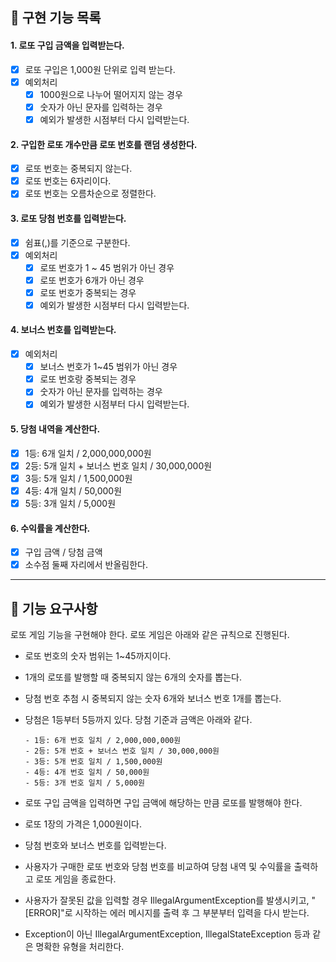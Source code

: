 ##  📒 구현 기능 목록
#### 1. 로또 구입 금액을 입력받는다.
- [x] 로또 구입은 1,000원 단위로 입력 받는다.
- [x] 예외처리
    - [x] 1000원으로 나누어 떨어지지 않는 경우
    - [x] 숫자가 아닌 문자를 입력하는 경우
    - [x] 예외가 발생한 시점부터 다시 입력받는다.
  
#### 2. 구입한 로또 개수만큼 로또 번호를 랜덤 생성한다.
- [x] 로또 번호는 중복되지 않는다.
- [x] 로또 번호는 6자리이다.
- [x] 로또 번호는 오름차순으로 정렬한다.

#### 3. 로또 당첨 번호를 입력받는다.
- [x] 쉼표(,)를 기준으로 구분한다.
- [x] 예외처리
    - [x] 로또 번호가 1 ~ 45 범위가 아닌 경우
    - [x] 로또 번호가 6개가 아닌 경우
    - [x] 로또 번호가 중복되는 경우
    - [x] 예외가 발생한 시점부터 다시 입력받는다.
      
#### 4. 보너스 번호를 입력받는다.
- [x] 예외처리
  - [x] 보너스 번호가 1~45 범위가 아닌 경우
  - [x] 로또 번호랑 중복되는 경우
  - [x] 숫자가 아닌 문자를 입력하는 경우
  - [x] 예외가 발생한 시점부터 다시 입력받는다.

#### 5. 당첨 내역을 계산한다.
- [x] 1등: 6개 일치 / 2,000,000,000원
- [x] 2등: 5개 일치 + 보너스 번호 일치 / 30,000,000원
- [x] 3등: 5개 일치 / 1,500,000원
- [x] 4등: 4개 일치 / 50,000원
- [x] 5등: 3개 일치 / 5,000원

#### 6. 수익률을 계산한다.
- [x] 구입 금액 / 당첨 금액
- [x] 소수점 둘째 자리에서 반올림한다.

<hr>

## 📝 기능 요구사항
로또 게임 기능을 구현해야 한다. 로또 게임은 아래와 같은 규칙으로 진행된다.

- 로또 번호의 숫자 범위는 1~45까지이다.
- 1개의 로또를 발행할 때 중복되지 않는 6개의 숫자를 뽑는다.
- 당첨 번호 추첨 시 중복되지 않는 숫자 6개와 보너스 번호 1개를 뽑는다.
- 당첨은 1등부터 5등까지 있다. 당첨 기준과 금액은 아래와 같다. 
    ```
    - 1등: 6개 번호 일치 / 2,000,000,000원
    - 2등: 5개 번호 + 보너스 번호 일치 / 30,000,000원
    - 3등: 5개 번호 일치 / 1,500,000원
    - 4등: 4개 번호 일치 / 50,000원
    - 5등: 3개 번호 일치 / 5,000원
  ```
  
- 로또 구입 금액을 입력하면 구입 금액에 해당하는 만큼 로또를 발행해야 한다.
- 로또 1장의 가격은 1,000원이다.
- 당첨 번호와 보너스 번호를 입력받는다.
- 사용자가 구매한 로또 번호와 당첨 번호를 비교하여 당첨 내역 및 수익률을 출력하고 로또 게임을 종료한다.
- 사용자가 잘못된 값을 입력할 경우 IllegalArgumentException를 발생시키고, "[ERROR]"로 시작하는 에러 메시지를 출력 후 그 부분부터 입력을 다시 받는다.
- Exception이 아닌 IllegalArgumentException, IllegalStateException 등과 같은 명확한 유형을 처리한다.